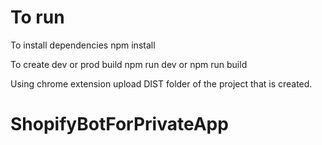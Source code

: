 # To run
To install dependencies
npm install

To create dev or prod build
npm run dev or npm run build

Using chrome extension upload DIST folder of the project that is created.
# ShopifyBotForPrivateApp
